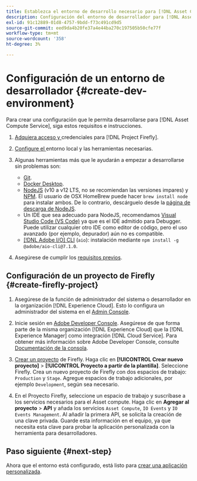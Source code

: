 ```yaml
---
title: Establezca el entorno de desarrollo necesario para [!DNL Asset Compute Service]
description: Configuración del entorno de desarrollador para [!DNL Asset Compute Service] comenzar a crear y probar código personalizado.
exl-id: 91c12889-01d8-4757-9bdd-f73c491cd9d5
source-git-commit: eed9da4b20fe37a4e44ba270c197505b50cfe77f
workflow-type: tm+mt
source-wordcount: '358'
ht-degree: 3%

---
```


# Configuración de un entorno de desarrollador {#create-dev-environment}

Para crear una configuración que le permita desarrollarse para [!DNL Asset Compute Service], siga estos requisitos e instrucciones.

1. [Adquiera acceso y ](https://www.adobe.io/project-firefly/docs/getting_started/#acquire-access-and-credentials) credenciales para  [!DNL Project Firefly].

1. [Configure el ](https://www.adobe.io/project-firefly/docs/getting_started/#local-environment-set-up) entorno local y las herramientas necesarias.

1. Algunas herramientas más que le ayudarán a empezar a desarrollarse sin problemas son:

   * [Git](https://git-scm.com/).
   * [Docker Desktop](https://www.docker.com/get-started).
   * [NodeJS](https://nodejs.org)  (v10 a v12 LTS, no se recomiendan las versiones impares) y  [NPM](https://www.npmjs.com). El usuario de OSX HomeBrew puede hacer `brew install node` para instalar ambos. De lo contrario, descárguelo desde la [página de descarga de NodeJS](https://nodejs.org/en/).
   * Un IDE que sea adecuado para NodeJS, recomendamos [Visual Studio Code (VS Code)](https://code.visualstudio.com) ya que es el IDE admitido para Debugger. Puede utilizar cualquier otro IDE como editor de código, pero el uso avanzado (por ejemplo, depurador) aún no es compatible.
   * [[!DNL Adobe I/O] CLI](https://github.com/adobe/aio-cli)  (`aio`): instalación mediante  `npm install -g @adobe/aio-cli@7.1.0`.

1. Asegúrese de cumplir los [requisitos previos](/help/understand-extensibility.md#prerequisites-and-provisioning).

## Configuración de un proyecto de Firefly {#create-firefly-project}

1. Asegúrese de la función de administrador del sistema o desarrollador en la organización [!DNL Experience Cloud]. Esto lo configura un administrador del sistema en el [Admin Console](https://adminconsole.adobe.com/overview).

1. Inicie sesión en [Adobe Developer Console](https://console.adobe.io/). Asegúrese de que forma parte de la misma organización [!DNL Experience Cloud] que la [!DNL Experience Manager] como integración [!DNL Cloud Service]. Para obtener más información sobre Adobe Developer Console, consulte [Documentación de la consola](https://www.adobe.io/apis/experienceplatform/console/docs.html).

1. [Crear un proyecto](https://www.adobe.io/apis/experienceplatform/project-firefly/docs.html#!AdobeDocs/project-firefly/master/getting_started/first_app.md) de Firefly. Haga clic en **[!UICONTROL Crear nuevo proyecto]** > **[!UICONTROL Proyecto a partir de la plantilla]**. Seleccione Firefly. Crea un nuevo proyecto de Firefly con dos espacios de trabajo: `Production` y `Stage`. Agregue espacios de trabajo adicionales, por ejemplo `Development`, según sea necesario.

1. En el Proyecto Firefly, seleccione un espacio de trabajo y suscríbase a los servicios necesarios para el Asset compute. Haga clic en **Agregar al proyecto** > **API** y añada los servicios `Asset Compute`, `IO Events` y `IO Events Management`. Al añadir la primera API, se solicita la creación de una clave privada. Guarde esta información en el equipo, ya que necesita esta clave para probar la aplicación personalizada con la herramienta para desarrolladores.

## Paso siguiente {#next-step}

Ahora que el entorno está configurado, está listo para [crear una aplicación personalizada](develop-custom-application.md).

<!-- More ideas:
 
* Any steps in the beginning that lead to gotchas later should be called out for caution? For example,
  * don't change some defaults initially
  * know risks when deviating from standard path
  * naming conventions to follow
  * Retrieve and format credentials (YAML file details)

TBD: When aio-cli v8 bugs are resolved, update the AIO CLI install command to remove v7.x reference and instruct users to use the latest version. See CQDOC-18346.

-->
